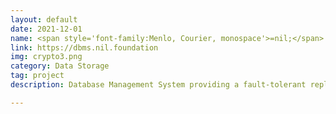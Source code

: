 ```yaml
---
layout: default
date: 2021-12-01
name: <span style='font-family:Menlo, Courier, monospace'>=nil;</span> Database Management System
link: https://dbms.nil.foundation
img: crypto3.png
category: Data Storage
tag: project
description: Database Management System providing a fault-tolerant replication mechanism for newly created databases and handling different kinds of fault-tolerant replication protocols for existing ones. Puts replication protocol to the database level, introduces swappable query languages and sub-clustering.

---
```

